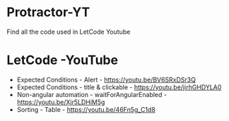 # Protractor-YT
Find all the code used in LetCode Youtube

# LetCode -YouTube

- Expected Conditions - Alert - https://youtu.be/BV6SRxDSr3Q
- Expected Conditions - title & clickable - https://youtu.be/jirhGHDYLA0
- Non-angular automation - waitForAngularEnabled - https://youtu.be/Xjr5LDHiM5g
- Sorting - Table -  https://youtu.be/46Fn5g_C1d8
